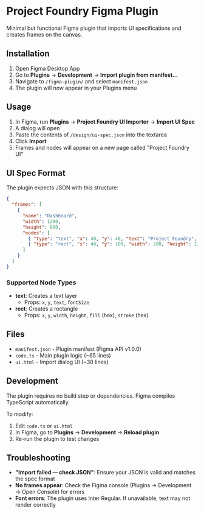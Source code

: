 # Project Foundry Figma Plugin

Minimal but functional Figma plugin that imports UI specifications and creates frames on the canvas.

## Installation

1. Open Figma Desktop App
2. Go to **Plugins** → **Development** → **Import plugin from manifest...**
3. Navigate to `/figma-plugin/` and select `manifest.json`
4. The plugin will now appear in your Plugins menu

## Usage

1. In Figma, run **Plugins** → **Project Foundry UI Importer** → **Import UI Spec**
2. A dialog will open
3. Paste the contents of `/design/ui-spec.json` into the textarea
4. Click **Import**
5. Frames and nodes will appear on a new page called "Project Foundry UI"

## UI Spec Format

The plugin expects JSON with this structure:

```json
{
  "frames": [
    {
      "name": "Dashboard",
      "width": 1200,
      "height": 800,
      "nodes": [
        { "type": "text", "x": 40, "y": 40, "text": "Project Foundry", "fontSize": 24 },
        { "type": "rect", "x": 40, "y": 100, "width": 280, "height": 120, "fill": "#ffffff", "stroke": "#e5e7eb" }
      ]
    }
  ]
}
```

### Supported Node Types

- **text**: Creates a text layer
  - Props: `x`, `y`, `text`, `fontSize`
- **rect**: Creates a rectangle
  - Props: `x`, `y`, `width`, `height`, `fill` (hex), `stroke` (hex)

## Files

- `manifest.json` - Plugin manifest (Figma API v1.0.0)
- `code.ts` - Main plugin logic (~65 lines)
- `ui.html` - Import dialog UI (~30 lines)

## Development

The plugin requires no build step or dependencies. Figma compiles TypeScript automatically.

To modify:
1. Edit `code.ts` or `ui.html`
2. In Figma, go to **Plugins** → **Development** → **Reload plugin**
3. Re-run the plugin to test changes

## Troubleshooting

- **"Import failed — check JSON"**: Ensure your JSON is valid and matches the spec format
- **No frames appear**: Check the Figma console (Plugins → Development → Open Console) for errors
- **Font errors**: The plugin uses Inter Regular. If unavailable, text may not render correctly
